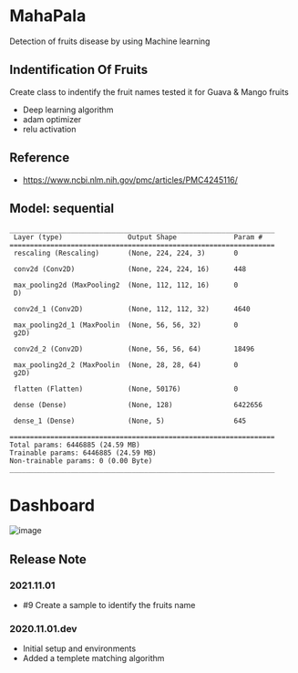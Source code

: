 # MahaPala
Detection of fruits disease by using Machine learning


## Indentification Of Fruits

Create class to indentify the fruit names tested it for Guava & Mango fruits

* Deep learning algorithm 
* adam optimizer
* relu activation

## Reference

* https://www.ncbi.nlm.nih.gov/pmc/articles/PMC4245116/


## Model: sequential
```
_________________________________________________________________
 Layer (type)                Output Shape              Param #   
=================================================================
 rescaling (Rescaling)       (None, 224, 224, 3)       0         
                                                                 
 conv2d (Conv2D)             (None, 224, 224, 16)      448       
                                                                 
 max_pooling2d (MaxPooling2  (None, 112, 112, 16)      0         
 D)                                                              
                                                                 
 conv2d_1 (Conv2D)           (None, 112, 112, 32)      4640      
                                                                 
 max_pooling2d_1 (MaxPoolin  (None, 56, 56, 32)        0         
 g2D)                                                            
                                                                 
 conv2d_2 (Conv2D)           (None, 56, 56, 64)        18496     
                                                                 
 max_pooling2d_2 (MaxPoolin  (None, 28, 28, 64)        0         
 g2D)                                                            
                                                                 
 flatten (Flatten)           (None, 50176)             0         
                                                                 
 dense (Dense)               (None, 128)               6422656   
                                                                 
 dense_1 (Dense)             (None, 5)                 645       
                                                                 
=================================================================
Total params: 6446885 (24.59 MB)
Trainable params: 6446885 (24.59 MB)
Non-trainable params: 0 (0.00 Byte)
_________________________________________________________________

```
# Dashboard 

![image](https://github.com/AbhimanyuHK/MahaPala/assets/32696360/59d1720c-316d-4f46-a5e8-17e93e6b70aa)

  
## Release Note

### 2021.11.01
* #9 Create a sample to identify the fruits name

### 2020.11.01.dev
* Initial setup and environments
* Added a templete matching algorithm 

